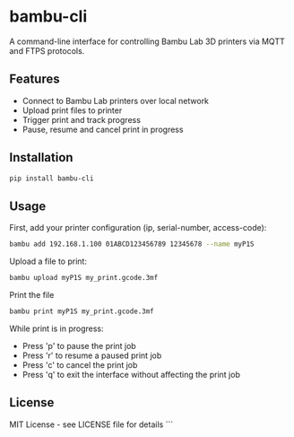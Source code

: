 # bambu-cli

A command-line interface for controlling Bambu Lab 3D printers via MQTT and FTPS protocols.

## Features

- Connect to Bambu Lab printers over local network
- Upload print files to printer
- Trigger print and track progress
- Pause, resume and cancel print in progress

## Installation
```bash
pip install bambu-cli
```

## Usage
First, add your printer configuration (ip, serial-number, access-code):
```bash
bambu add 192.168.1.100 01ABCD123456789 12345678 --name myP1S
```

Upload a file to print:
```bash
bambu upload myP1S my_print.gcode.3mf
```

Print the file
```bash
bambu print myP1S my_print.gcode.3mf
```

While print is in progress:
 - Press 'p' to pause the print job
 - Press 'r' to resume a paused print job
 - Press 'c' to cancel the print job
 - Press 'q' to exit the interface without affecting the print job

## License
MIT License - see LICENSE file for details ```